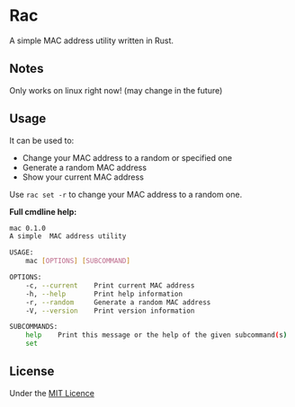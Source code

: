 # Rac

A simple MAC address utility written in Rust.

## Notes

Only works on linux right now! (may change in the future)

## Usage

It can be used to:

- Change your MAC address to a random or specified one
- Generate a random MAC address
- Show your current MAC address

Use `rac set -r` to change your MAC address to a random one.

**Full cmdline help:**

```sh
mac 0.1.0
A simple  MAC address utility

USAGE:
    mac [OPTIONS] [SUBCOMMAND]

OPTIONS:
    -c, --current    Print current MAC address
    -h, --help       Print help information
    -r, --random     Generate a random MAC address
    -V, --version    Print version information

SUBCOMMANDS:
    help    Print this message or the help of the given subcommand(s)
    set
```

## License

Under the [MIT Licence](https://choosealicense.com/licenses/mit/)
